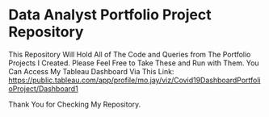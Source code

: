 # Data Analyst Portfolio Project Repository
This Repository Will Hold All of The Code and Queries from The Portfolio Projects I Created.
Please Feel Free to Take These and Run with Them.
You Can Access My Tableau Dashboard Via This Link: https://public.tableau.com/app/profile/mo.jay/viz/Covid19DashboardPortfolioProject/Dashboard1

Thank You for Checking My Repository.
